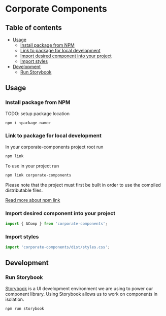 # Corporate Components

## Table of contents

- [Usage](#usage)
  - [Install package from NPM](#install-package-from-npm)
  - [Link to package for local development](#link-to-package-for-local-development)
  - [Import desired component into your project](#import-desired-component-into-your-project)
  - [Import styles](#import-styles)
- [Development](#development)
  - [Run Storybook](#run-storybook)

## Usage

### Install package from NPM

TODO: setup package location
```bash
npm i <package-name>
```

### Link to package for local development

In your corporate-components project root run

```bash
npm link
```

To use in your project run

```bash
npm link corporate-components
```

Please note that the project must first be built in order to use the compiled distributable files.

[Read more about npm link](https://docs.npmjs.com/cli/link)


### Import desired component into your project

```js
import { AComp } from 'corporate-components';
```

### Import styles
 
```js
import 'corporate-components/dist/styles.css';
```

## Development

### Run Storybook

[Storybook](https://storybook.js.org/) is a UI development environment we are using to power our component library. Using Storybook allows us to work on components in isolation.

```bash
npm run storybook
```
